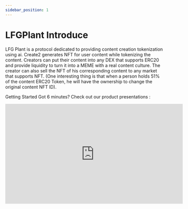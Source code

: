 ```yaml
---
sidebar_position: 1
---
```


# LFGPlant Introduce

LFG Plant is a protocol dedicated to providing content creation tokenization using ai. Create2 generates NFT for user content while tokenizing the content. Creators can put their content into any DEX that supports ERC20 and provide liquidity to turn it into a MEME with a real content culture. The creator can also sell the NFT of his corresponding content to any market that supports NFT. (One interesting thing is that when a person holds 51% of the content ERC20 Token, he will have the ownership to change the original content NFT ID).

Getting Started
Got 6 minutes? Check out our product presentations :

<iframe width="560" height="315" src="https://www.youtube.com/embed/aVhC57MbhBI?si=kzp7_f5rnlrM5YtU" title="YouTube video player" frameborder="0" allow="accelerometer; autoplay; clipboard-write; encrypted-media; gyroscope; picture-in-picture; web-share" referrerpolicy="strict-origin-when-cross-origin" allowfullscreen></iframe>
